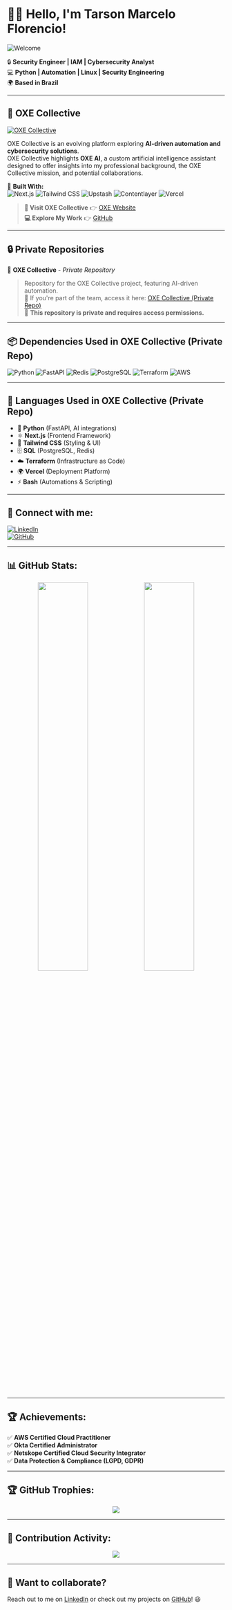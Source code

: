 # 👋🏿 Hello, I'm Tarson Marcelo Florencio!  
![Welcome](https://media.giphy.com/media/hvRJCLFzcasrR4ia7z/giphy.gif)

🔒 **Security Engineer | IAM | Cybersecurity Analyst**  
💻 **Python | Automation | Linux | Security Engineering**  
🌍 **Based in Brazil**  

---

## 🚀 OXE Collective  
[![OXE Collective](https://i.imgur.com/2ocoeAo.png)](https://www.oxecollective.com)

OXE Collective is an evolving platform exploring **AI-driven automation and cybersecurity solutions**.  
OXE Collective highlights **OXE AI**, a custom artificial intelligence assistant designed to offer insights into my professional background, the OXE Collective mission, and potential collaborations.  

🚀 **Built With:**  
![Next.js](https://img.shields.io/badge/Next.js-000000?style=flat&logo=next.js&logoColor=white)
![Tailwind CSS](https://img.shields.io/badge/Tailwind_CSS-38B2AC?style=flat&logo=tailwind-css&logoColor=white)
![Upstash](https://img.shields.io/badge/Upstash-05D362?style=flat&logo=upstash&logoColor=white)
![Contentlayer](https://img.shields.io/badge/Contentlayer-FF5733?style=flat&logo=contentlayer&logoColor=white)
![Vercel](https://img.shields.io/badge/Vercel-000000?style=flat&logo=vercel&logoColor=white)

> **🔗 Visit OXE Collective** 👉 [OXE Website](https://www.oxecollective.com)  
> **💻 Explore My Work** 👉 [GitHub](https://github.com/florenciotarson)  

---

## 🔒 Private Repositories  
🚀 **OXE Collective** - *Private Repository*  
> Repository for the OXE Collective project, featuring AI-driven automation.  
> 🚀 If you're part of the team, access it here: [OXE Collective (Private Repo)](https://github.com/florenciotarson/oxecollective/tree/dev)  
> 🔐 **This repository is private and requires access permissions.**

---

## 📦 Dependencies Used in OXE Collective (Private Repo)
![Python](https://img.shields.io/badge/Python-3.9-blue?style=flat&logo=python)
![FastAPI](https://img.shields.io/badge/FastAPI-0.95-green?style=flat&logo=fastapi)
![Redis](https://img.shields.io/badge/Redis-Cache-red?style=flat&logo=redis)
![PostgreSQL](https://img.shields.io/badge/PostgreSQL-Database-blue?style=flat&logo=postgresql)
![Terraform](https://img.shields.io/badge/Terraform-IaC-purple?style=flat&logo=terraform)
![AWS](https://img.shields.io/badge/AWS-Cloud-orange?style=flat&logo=amazon-aws)

---

## 🚀 Languages Used in OXE Collective (Private Repo)
- 🐍 **Python** (FastAPI, AI integrations)
- ⚛️ **Next.js** (Frontend Framework)
- 🎨 **Tailwind CSS** (Styling & UI)
- 🗄️ **SQL** (PostgreSQL, Redis)
- ☁️ **Terraform** (Infrastructure as Code)
- 🌍 **Vercel** (Deployment Platform)
- ⚡ **Bash** (Automations & Scripting)

---

## 🔗 Connect with me:
[![LinkedIn](https://img.shields.io/badge/LinkedIn-Profile-blue?style=flat&logo=linkedin)](https://www.linkedin.com/in/tarsonmarceloflorencio)  
[![GitHub](https://img.shields.io/badge/GitHub-Profile-black?style=flat&logo=github)](https://github.com/florenciotarson)  

---

## 📊 GitHub Stats:
<p align="center">
  <img src="https://github-readme-stats.vercel.app/api?username=florenciotarson&show_icons=true&theme=dark" width="48%">
  <img src="https://github-readme-streak-stats.herokuapp.com/?user=florenciotarson&theme=dark" width="48%">
</p>

---

## 🏆 Achievements:
✅ **AWS Certified Cloud Practitioner**  
✅ **Okta Certified Administrator**  
✅ **Netskope Certified Cloud Security Integrator**  
✅ **Data Protection & Compliance (LGPD, GDPR)**  

---

## 🏆 GitHub Trophies:
<p align="center">
  <img src="https://github-profile-trophy.vercel.app/?username=florenciotarson&theme=onedark&no-bg=true&margin-w=5">
</p>

---

## 🐍 Contribution Activity:
<p align="center">
  <img src="https://github.com/florenciotarson/florenciotarson/blob/output/github-contribution-grid-snake.svg">
</p>

---

## 🚀 Want to collaborate?
Reach out to me on [LinkedIn](https://www.linkedin.com/in/tarsonmarceloflorencio) or check out my projects on [GitHub](https://github.com/florenciotarson)! 😃
